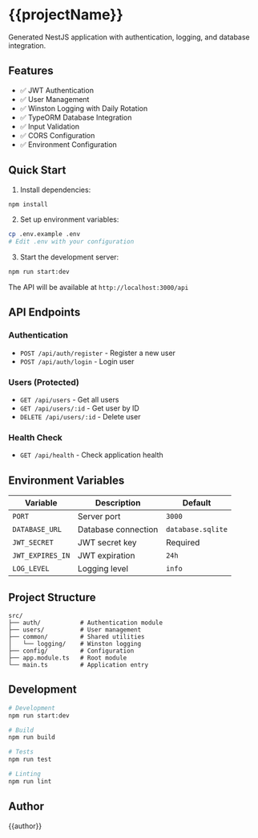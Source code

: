 # {{projectName}}

Generated NestJS application with authentication, logging, and database integration.

## Features

- ✅ JWT Authentication
- ✅ User Management
- ✅ Winston Logging with Daily Rotation
- ✅ TypeORM Database Integration
- ✅ Input Validation
- ✅ CORS Configuration
- ✅ Environment Configuration

## Quick Start

1. Install dependencies:
```bash
npm install
```

2. Set up environment variables:
```bash
cp .env.example .env
# Edit .env with your configuration
```

3. Start the development server:
```bash
npm run start:dev
```

The API will be available at `http://localhost:3000/api`

## API Endpoints

### Authentication
- `POST /api/auth/register` - Register a new user
- `POST /api/auth/login` - Login user

### Users (Protected)
- `GET /api/users` - Get all users
- `GET /api/users/:id` - Get user by ID
- `DELETE /api/users/:id` - Delete user

### Health Check
- `GET /api/health` - Check application health

## Environment Variables

| Variable | Description | Default |
|----------|-------------|---------|
| `PORT` | Server port | `3000` |
| `DATABASE_URL` | Database connection | `database.sqlite` |
| `JWT_SECRET` | JWT secret key | Required |
| `JWT_EXPIRES_IN` | JWT expiration | `24h` |
| `LOG_LEVEL` | Logging level | `info` |

## Project Structure

```
src/
├── auth/           # Authentication module
├── users/          # User management
├── common/         # Shared utilities
│   └── logging/    # Winston logging
├── config/         # Configuration
├── app.module.ts   # Root module
└── main.ts         # Application entry
```

## Development

```bash
# Development
npm run start:dev

# Build
npm run build

# Tests
npm run test

# Linting
npm run lint
```

## Author

{{author}}